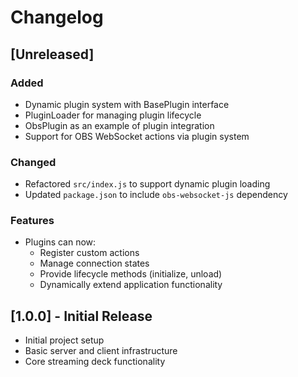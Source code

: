 # Changelog

## [Unreleased]

### Added
- Dynamic plugin system with BasePlugin interface
- PluginLoader for managing plugin lifecycle
- ObsPlugin as an example of plugin integration
- Support for OBS WebSocket actions via plugin system

### Changed
- Refactored `src/index.js` to support dynamic plugin loading
- Updated `package.json` to include `obs-websocket-js` dependency

### Features
- Plugins can now:
  - Register custom actions
  - Manage connection states
  - Provide lifecycle methods (initialize, unload)
  - Dynamically extend application functionality

## [1.0.0] - Initial Release
- Initial project setup
- Basic server and client infrastructure
- Core streaming deck functionality